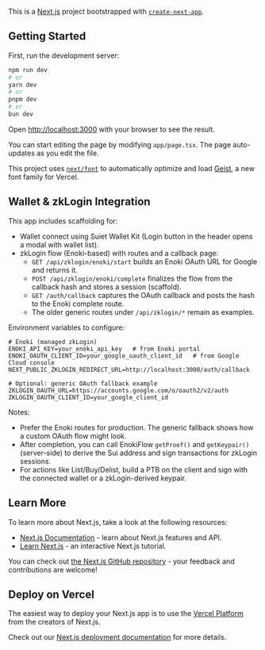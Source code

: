 This is a [Next.js](https://nextjs.org) project bootstrapped with [`create-next-app`](https://nextjs.org/docs/app/api-reference/cli/create-next-app).

## Getting Started

First, run the development server:

```bash
npm run dev
# or
yarn dev
# or
pnpm dev
# or
bun dev
```

Open [http://localhost:3000](http://localhost:3000) with your browser to see the result.

You can start editing the page by modifying `app/page.tsx`. The page auto-updates as you edit the file.

This project uses [`next/font`](https://nextjs.org/docs/app/building-your-application/optimizing/fonts) to automatically optimize and load [Geist](https://vercel.com/font), a new font family for Vercel.

## Wallet & zkLogin Integration

This app includes scaffolding for:

- Wallet connect using Suiet Wallet Kit (Login button in the header opens a modal with wallet list).
- zkLogin flow (Enoki-based) with routes and a callback page:
	- `GET /api/zklogin/enoki/start` builds an Enoki OAuth URL for Google and returns it.
	- `POST /api/zklogin/enoki/complete` finalizes the flow from the callback hash and stores a session (scaffold).
	- `GET /auth/callback` captures the OAuth callback and posts the hash to the Enoki complete route.
	- The older generic routes under `/api/zklogin/*` remain as examples.

Environment variables to configure:

```
# Enoki (managed zkLogin)
ENOKI_API_KEY=your_enoki_api_key   # from Enoki portal
ENOKI_OAUTH_CLIENT_ID=your_google_oauth_client_id   # from Google Cloud console
NEXT_PUBLIC_ZKLOGIN_REDIRECT_URL=http://localhost:3000/auth/callback

# Optional: generic OAuth fallback example
ZKLOGIN_OAUTH_URL=https://accounts.google.com/o/oauth2/v2/auth
ZKLOGIN_OAUTH_CLIENT_ID=your_google_client_id
```

Notes:
- Prefer the Enoki routes for production. The generic fallback shows how a custom OAuth flow might look.
- After completion, you can call EnokiFlow `getProof()` and `getKeypair()` (server-side) to derive the Sui address and sign transactions for zkLogin sessions.
- For actions like List/Buy/Delist, build a PTB on the client and sign with the connected wallet or a zkLogin-derived keypair.

## Learn More

To learn more about Next.js, take a look at the following resources:

- [Next.js Documentation](https://nextjs.org/docs) - learn about Next.js features and API.
- [Learn Next.js](https://nextjs.org/learn) - an interactive Next.js tutorial.

You can check out [the Next.js GitHub repository](https://github.com/vercel/next.js) - your feedback and contributions are welcome!

## Deploy on Vercel

The easiest way to deploy your Next.js app is to use the [Vercel Platform](https://vercel.com/new?utm_medium=default-template&filter=next.js&utm_source=create-next-app&utm_campaign=create-next-app-readme) from the creators of Next.js.

Check out our [Next.js deployment documentation](https://nextjs.org/docs/app/building-your-application/deploying) for more details.
